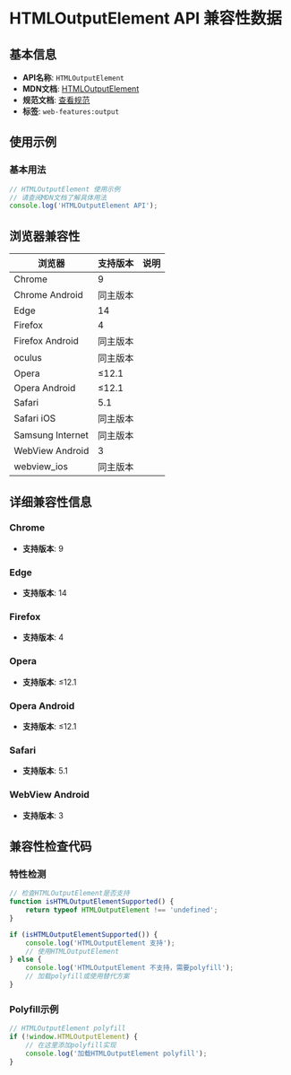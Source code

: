 # HTMLOutputElement API 兼容性数据

## 基本信息

- **API名称**: `HTMLOutputElement`
- **MDN文档**: [HTMLOutputElement](https://developer.mozilla.org/docs/Web/API/HTMLOutputElement)
- **规范文档**: [查看规范](https://html.spec.whatwg.org/multipage/form-elements.html#htmloutputelement)
- **标签**: `web-features:output`

## 使用示例

### 基本用法

```javascript
// HTMLOutputElement 使用示例
// 请查阅MDN文档了解具体用法
console.log('HTMLOutputElement API');
```

## 浏览器兼容性

| 浏览器 | 支持版本 | 说明 |
|--------|----------|------|
| Chrome | 9 |  |
| Chrome Android | 同主版本 |  |
| Edge | 14 |  |
| Firefox | 4 |  |
| Firefox Android | 同主版本 |  |
| oculus | 同主版本 |  |
| Opera | ≤12.1 |  |
| Opera Android | ≤12.1 |  |
| Safari | 5.1 |  |
| Safari iOS | 同主版本 |  |
| Samsung Internet | 同主版本 |  |
| WebView Android | 3 |  |
| webview_ios | 同主版本 |  |

## 详细兼容性信息

### Chrome

- **支持版本**: 9

### Edge

- **支持版本**: 14

### Firefox

- **支持版本**: 4

### Opera

- **支持版本**: ≤12.1

### Opera Android

- **支持版本**: ≤12.1

### Safari

- **支持版本**: 5.1

### WebView Android

- **支持版本**: 3

## 兼容性检查代码

### 特性检测

```javascript
// 检查HTMLOutputElement是否支持
function isHTMLOutputElementSupported() {
    return typeof HTMLOutputElement !== 'undefined';
}

if (isHTMLOutputElementSupported()) {
    console.log('HTMLOutputElement 支持');
    // 使用HTMLOutputElement
} else {
    console.log('HTMLOutputElement 不支持，需要polyfill');
    // 加载polyfill或使用替代方案
}
```

### Polyfill示例

```javascript
// HTMLOutputElement polyfill
if (!window.HTMLOutputElement) {
    // 在这里添加polyfill实现
    console.log('加载HTMLOutputElement polyfill');
}
```


